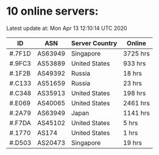 # 10 online servers:

Latest update at: Mon Apr 13 12:10:14 UTC 2020

| ID | ASN | Server Country | Online |
| -- | --- | -------------- | ------ |
| #.7F1D | AS63949 | Singapore | 3725 hrs |
| #.9FC3 | AS53889 | United States | 933 hrs |
| #.1F2B | AS49392 | Russia | 18 hrs |
| #.C133 | AS51659 | Russia | 23 hrs |
| #.C348 | AS35913 | United States | 198 hrs |
| #.E069 | AS40065 | United States | 2461 hrs |
| #.2A79 | AS63949 | Japan | 1141 hrs |
| #.F7DA | AS45102 | United States | 5 hrs |
| #.1770 | AS174 | United States | 1 hrs |
| #.D503 | AS20473 | Singapore | 19 hrs |

